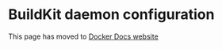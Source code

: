 # BuildKit daemon configuration

This page has moved to [Docker Docs website](https://docs.docker.com/build/ci/github-actions/configure-builder/#daemon-configuration)
